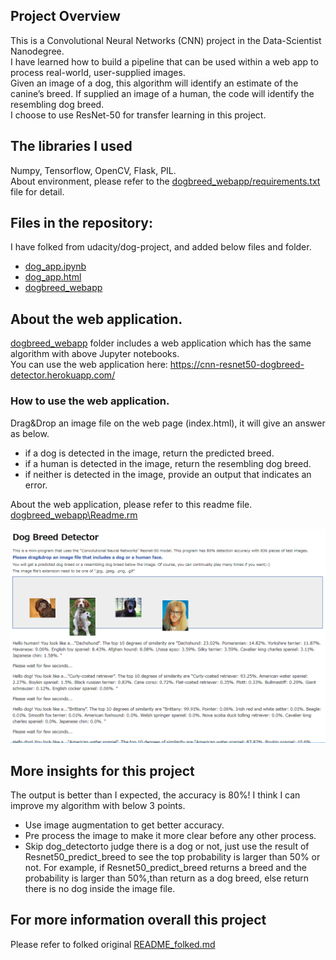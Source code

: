 ﻿[//]: # (Image References)

[image1]: ./images/sample_dog_output.png "Sample Output"
[image2]: ./images/vgg16_model.png "VGG-16 Model Keras Layers"
[image3]: ./images/vgg16_model_draw.png "VGG16 Model Figure"
[image4]: ./dogbreed_webapp/webappSnap.PNG "Web Application Example"


## Project Overview  
This is a Convolutional Neural Networks (CNN) project in the Data-Scientist Nanodegree.  
I have learned how to build a pipeline that can be used within a web app to process real-world, user-supplied images.    
Given an image of a dog, this algorithm will identify an estimate of the canine’s breed.  If supplied an image of a human, the code will identify the resembling dog breed.   
I choose to use ResNet-50 for transfer learning in this project.

## The libraries I used
Numpy, Tensorflow, OpenCV, Flask, PIL.      
About environment, please refer to the [dogbreed_webapp/requirements.txt](https://github.com/Data-Semi/dog-project-CNN/blob/master/dogbreed_webapp/requirements.txt) file for detail.  

## Files in the repository:  
I have folked from udacity/dog-project, and added below files and folder.  
+ [dog_app.ipynb](https://github.com/Data-Semi/dog-project-CNN/blob/master/dog_app.ipynb)  
+ [dog_app.html](https://github.com/Data-Semi/dog-project-CNN/blob/master/dog_app.html)  
+ [dogbreed_webapp](https://github.com/Data-Semi/dog-project-CNN/tree/master/dogbreed_webapp)  

## About the web application.
[dogbreed_webapp](https://github.com/Data-Semi/dog-project-CNN/tree/master/dogbreed_webapp) folder includes a web application which has the same algorithm with above Jupyter notebooks.  
You can use the web application here: https://cnn-resnet50-dogbreed-detector.herokuapp.com/    
### How to use the web application.  
 Drag&Drop an image file on the web page (index.html), it will give an answer as below.  
- if a dog is detected in the image, return the predicted breed.  
- if a human is detected in the image, return the resembling dog breed.  
- if neither is detected in the image, provide an output that indicates an error.  

About the web application, please refer to this readme file. [dogbreed_webapp\Readme.rm](https://github.com/Data-Semi/dog-project-CNN/blob/master/dogbreed_webapp/Readme.rm)   
 
![Web Application Example][image4]  

## More insights for this project  
The output is better than I expected, the accuracy is 80%! I think I can improve my algorithm with below 3 points.  

+ Use image augmentation to get better accuracy.  
+ Pre process the image to make it more clear before any other process.  
+ Skip dog_detectorto judge there is a dog or not, just use the result of Resnet50_predict_breed to see the top probability is larger than 50% or not. For example, if Resnet50_predict_breed returns a breed and the probability is larger than 50%,than return as a dog breed, else return there is no dog inside the image file.  
## For more information overall this project    
Please refer to folked original [README_folked.md](https://github.com/Data-Semi/dog-project-CNN/blob/master/README_folked.md)  
